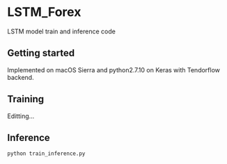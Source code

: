 # LSTM_Forex

LSTM model train and inference code



## Getting started
Implemented on macOS Sierra and python2.7.10 on Keras with Tendorflow backend.

## Training
Editting...

## Inference
```bash
python train_inference.py
```
